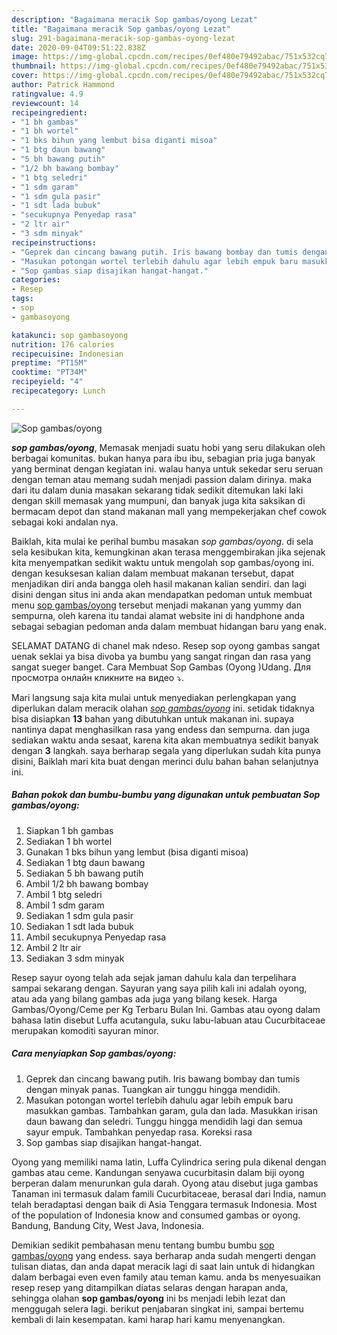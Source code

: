 ```yaml
---
description: "Bagaimana meracik Sop gambas/oyong Lezat"
title: "Bagaimana meracik Sop gambas/oyong Lezat"
slug: 291-bagaimana-meracik-sop-gambas-oyong-lezat
date: 2020-09-04T09:51:22.838Z
image: https://img-global.cpcdn.com/recipes/0ef480e79492abac/751x532cq70/sop-gambasoyong-foto-resep-utama.jpg
thumbnail: https://img-global.cpcdn.com/recipes/0ef480e79492abac/751x532cq70/sop-gambasoyong-foto-resep-utama.jpg
cover: https://img-global.cpcdn.com/recipes/0ef480e79492abac/751x532cq70/sop-gambasoyong-foto-resep-utama.jpg
author: Patrick Hammond
ratingvalue: 4.9
reviewcount: 14
recipeingredient:
- "1 bh gambas"
- "1 bh wortel"
- "1 bks bihun yang lembut bisa diganti misoa"
- "1 btg daun bawang"
- "5 bh bawang putih"
- "1/2 bh bawang bombay"
- "1 btg seledri"
- "1 sdm garam"
- "1 sdm gula pasir"
- "1 sdt lada bubuk"
- "secukupnya Penyedap rasa"
- "2 ltr air"
- "3 sdm minyak"
recipeinstructions:
- "Geprek dan cincang bawang putih. Iris bawang bombay dan tumis dengan minyak panas. Tuangkan air tunggu hingga mendidih."
- "Masukan potongan wortel terlebih dahulu agar lebih empuk baru masukkan gambas. Tambahkan garam, gula dan lada. Masukkan irisan daun bawang dan seledri. Tunggu hingga mendidih lagi dan semua sayur empuk. Tambahkan penyedap rasa. Koreksi rasa"
- "Sop gambas siap disajikan hangat-hangat."
categories:
- Resep
tags:
- sop
- gambasoyong

katakunci: sop gambasoyong 
nutrition: 176 calories
recipecuisine: Indonesian
preptime: "PT15M"
cooktime: "PT34M"
recipeyield: "4"
recipecategory: Lunch

---
```



![Sop gambas/oyong](https://img-global.cpcdn.com/recipes/0ef480e79492abac/751x532cq70/sop-gambasoyong-foto-resep-utama.jpg)

<b><i>sop gambas/oyong</i></b>, Memasak menjadi suatu hobi yang seru dilakukan oleh berbagai komunitas. bukan hanya para ibu ibu, sebagian pria juga banyak yang berminat dengan kegiatan ini. walau hanya untuk sekedar seru seruan dengan teman atau memang sudah menjadi passion dalam dirinya. maka dari itu dalam dunia masakan sekarang tidak sedikit ditemukan laki laki dengan skill memasak yang mumpuni, dan banyak juga kita saksikan di bermacam depot dan stand makanan mall yang mempekerjakan chef cowok sebagai koki andalan nya.

Baiklah, kita mulai ke perihal bumbu masakan <i>sop gambas/oyong</i>. di sela sela kesibukan kita, kemungkinan akan terasa menggembirakan jika sejenak kita menyempatkan sedikit waktu untuk mengolah sop gambas/oyong ini. dengan kesuksesan kalian dalam membuat makanan tersebut, dapat menjadikan diri anda bangga oleh hasil makanan kalian sendiri. dan lagi disini dengan situs ini anda akan mendapatkan pedoman untuk membuat menu <u>sop gambas/oyong</u> tersebut menjadi makanan yang yummy dan sempurna, oleh karena itu tandai alamat website ini di handphone anda sebagai sebagian pedoman anda dalam membuat hidangan baru yang enak.

SELAMAT DATANG di chanel mak ndeso. Resep sop oyong gambas sangat uenak seklai ya bisa divoba ya bumbu yang sangat ringan dan rasa yang sangat sueger banget. Cara Membuat Sop Gambas (Oyong )Udang. Для просмотра онлайн кликните на видео ⤵.


Mari langsung saja kita mulai untuk menyediakan perlengkapan yang diperlukan dalam meracik olahan <u><i>sop gambas/oyong</i></u> ini. setidak tidaknya bisa disiapkan <b>13</b> bahan yang dibutuhkan untuk makanan ini. supaya nantinya dapat menghasilkan rasa yang endess dan sempurna. dan juga sediakan waktu anda sesaat, karena kita akan membuatnya sedikit banyak dengan <b>3</b> langkah. saya berharap segala yang diperlukan sudah kita punya disini, Baiklah mari kita buat dengan merinci dulu bahan bahan selanjutnya ini.

<!--inarticleads1-->

##### Bahan pokok dan bumbu-bumbu yang digunakan untuk pembuatan Sop gambas/oyong:

1. Siapkan 1 bh gambas
1. Sediakan 1 bh wortel
1. Gunakan 1 bks bihun yang lembut (bisa diganti misoa)
1. Sediakan 1 btg daun bawang
1. Sediakan 5 bh bawang putih
1. Ambil 1/2 bh bawang bombay
1. Ambil 1 btg seledri
1. Ambil 1 sdm garam
1. Sediakan 1 sdm gula pasir
1. Sediakan 1 sdt lada bubuk
1. Ambil secukupnya Penyedap rasa
1. Ambil 2 ltr air
1. Sediakan 3 sdm minyak


Resep sayur oyong telah ada sejak jaman dahulu kala dan terpelihara sampai sekarang dengan. Sayuran yang saya pilih kali ini adalah oyong, atau ada yang bilang gambas ada juga yang bilang kesek. Harga Gambas/Oyong/Ceme per Kg Terbaru Bulan Ini. Gambas atau oyong dalam bahasa latin disebut Luffa acutangula, suku labu-labuan atau Cucurbitaceae merupakan komoditi sayuran minor. 

<!--inarticleads2-->

##### Cara menyiapkan Sop gambas/oyong:

1. Geprek dan cincang bawang putih. Iris bawang bombay dan tumis dengan minyak panas. Tuangkan air tunggu hingga mendidih.
1. Masukan potongan wortel terlebih dahulu agar lebih empuk baru masukkan gambas. Tambahkan garam, gula dan lada. Masukkan irisan daun bawang dan seledri. Tunggu hingga mendidih lagi dan semua sayur empuk. Tambahkan penyedap rasa. Koreksi rasa
1. Sop gambas siap disajikan hangat-hangat.


Oyong yang memiliki nama latin, Luffa Cylindrica sering pula dikenal dengan gambas atau ceme. Kandungan senyawa cucurbitasin dalam biji oyong berperan dalam menurunkan gula darah. Oyong atau disebut juga gambas Tanaman ini termasuk dalam famili Cucurbitaceae, berasal dari India, namun telah beradaptasi dengan baik di Asia Tenggara termasuk Indonesia. Most of the population of Indonesia know and consumed gambas or oyong. Bandung, Bandung City, West Java, Indonesia. 

Demikian sedikit pembahasan menu tentang bumbu bumbu <u>sop gambas/oyong</u> yang endess. saya berharap anda sudah mengerti dengan tulisan diatas, dan anda dapat meracik lagi di saat lain untuk di hidangkan dalam berbagai even even family atau teman kamu. anda bs menyesuaikan resep resep yang ditampilkan diatas selaras dengan harapan anda, sehingga olahan <b>sop gambas/oyong</b> ini bs menjadi lebih lezat dan menggugah selera lagi. berikut penjabaran singkat ini, sampai bertemu kembali di lain kesempatan. kami harap hari kamu menyenangkan.
